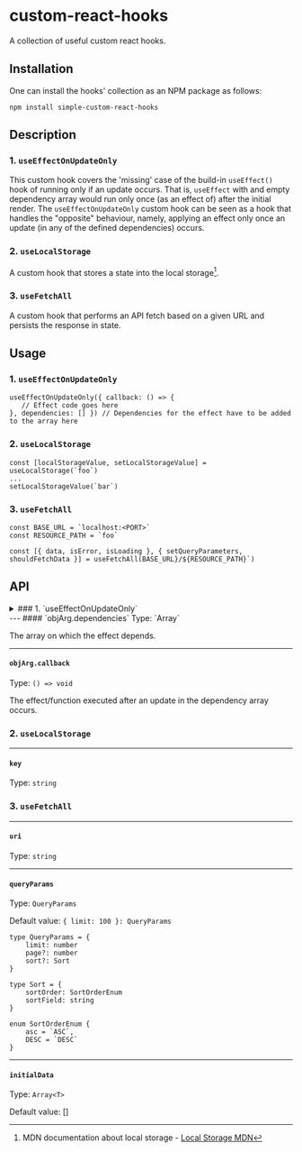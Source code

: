 # custom-react-hooks

A collection of useful custom react hooks.

## Installation

One can install the hooks' collection as an NPM package as follows:

```
npm install simple-custom-react-hooks
```

## Description

### 1. `useEffectOnUpdateOnly`

This custom hook covers the 'missing' case of the build-in `useEffect()` hook of running only if an update occurs. That is, `useEffect` with and empty dependency array would run only once (as an effect of) after the initial render.
The `useEffectOnUpdateOnly` custom hook can be seen as a hook that handles the "opposite" behaviour, namely, applying an effect only once an update (in any of the defined dependencies) occurs.

### 2. `useLocalStorage`

A custom hook that stores a state into the local storage[^1].

### 3. `useFetchAll`

A custom hook that performs an API fetch based on a given URL and persists the response in state.

## Usage

### 1. `useEffectOnUpdateOnly`

```
useEffectOnUpdateOnly({ callback: () => {
   // Effect code goes here
}, dependencies: [] }) // Dependencies for the effect have to be added to the array here
```

### 2. `useLocalStorage`

```
const [localStorageValue, setLocalStorageValue] = useLocalStorage(`foo`)
...
setLocalStorageValue(`bar`)
```

### 3. `useFetchAll`

```
const BASE_URL = `localhost:<PORT>`
const RESOURCE_PATH = `foo`

const [{ data, isError, isLoading }, { setQueryParameters, shouldFetchData }] = useFetchAll(BASE_URL}/${RESOURCE_PATH}`)
```

## API

<details>
	<summary>### 1. `useEffectOnUpdateOnly`</summary>

	In the following `objArg: Args<T>` is used to describe the object that is passed to the hook.

	```

	type Args<T> = {
	    dependencies: Array<T>
	    callback: () => void
	}

	```
</details>
---
#### `objArg.dependencies`
Type: `Array<T>`

The array on which the effect depends.

---
#### `objArg.callback`
Type: `() => void`

The effect/function executed after an update in the dependency array occurs.

### 2. `useLocalStorage`
---
#### `key`
Type: `string`

### 3. `useFetchAll`
---
#### `uri`
Type: `string`

---
#### `queryParams`
Type: `QueryParams`

Default value: `{ limit: 100 }: QueryParams`

```
type QueryParams = {
    limit: number
    page?: number
    sort?: Sort
}

type Sort = {
    sortOrder: SortOrderEnum
    sortField: string
}

enum SortOrderEnum {
    asc = `ASC`,
    DESC = `DESC`
}
```
---
#### `initialData`
Type: `Array<T>`

Default value: []

[^1]: MDN documentation about local storage - [Local Storage MDN](https://developer.mozilla.org/en-US/docs/Web/API/Window/localStorage)
